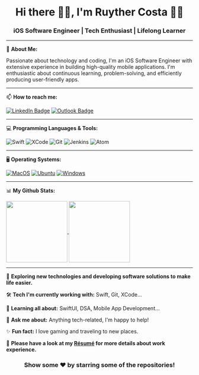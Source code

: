 <div align="center">

# Hi there 🙋‍♂️, I'm Ruyther Costa 👨‍💻

### iOS Software Engineer | Tech Enthusiast | Lifelong Learner

</div>

---

👋 **About Me:**

Passionate about technology and coding, I'm an iOS Software Engineer with extensive experience in building high-quality mobile applications. I'm enthusiastic about continuous learning, problem-solving, and efficiently producing user-friendly apps.

---

📫 **How to reach me:**

[![LinkedIn Badge](https://img.shields.io/badge/-LinkedIn-0077b5?style=flat&logo=LinkedIn&logoColor=white)](https://www.linkedin.com/in/ruyther-parente-da-costa-3781136a/?locale=en_US)
[![Outlook Badge](https://img.shields.io/badge/-Outlook-0078D4?style=flat&logo=microsoft-outlook&logoColor=white)](mailto:ruy_fusion@hotmail.com.com)

---

💻 **Programming Languages & Tools:**

![Swift](https://img.shields.io/badge/-Swift-FA7343?style=flat&logo=swift&logoColor=white)
![XCode](https://img.shields.io/badge/-Xcode-007ACC?style=flat-square&logo=Xcode&logoColor=white)
![Git](https://img.shields.io/badge/-Git-F05032?style=flat&logo=git&logoColor=white)
![Jenkins](https://img.shields.io/badge/-Jenkins-D24939?style=flat&logo=Jenkins&logoColor=white)
![Atom](https://img.shields.io/badge/-Atom-66595C?style=flat&logo=Atom&logoColor=white)

---

🖥 **Operating Systems:**

[![MacOS](https://img.shields.io/badge/-MacOS-000000?style=flat&logo=macos&logoColor=white)](https://www.apple.com/macos/)
[![Ubuntu](https://img.shields.io/badge/-Ubuntu-E95420?style=flat&logo=ubuntu&logoColor=white)](https://ubuntu.com/)
[![Windows](https://img.shields.io/badge/-Windows-0078D6?style=flat&logo=windows&logoColor=white)](https://www.microsoft.com/en-us/windows)

---

📊 **My Github Stats:**

<div>
  <a href="https://github.com/Themakew/github-readme-stats">
    <img
      align="center"
      height="165"
      src="https://github-readme-stats.vercel.app/api?username=Themakew&count_private=true&show_icons=true&custom_title=Ruyther's%20Github%20Stats&hide=issues&theme=vision-friendly-dark"
    />
  </a>
  
  <a href="https://github.com/Themakew/github-readme-stats">
    <img
      align="center"
      height="165"
      src="https://github-readme-streak-stats.herokuapp.com/?user=Themakew&hide_border=true&theme=vision-friendly-dark"
    />
  </a>
</div>

---

🌱 **Exploring new technologies and developing software solutions to make life easier.**

🛠 **Tech I'm currently working with:** Swift, Git, XCode...

🚀 **Learning all about:** SwiftUI, DSA, Mobile App Development...

💬 **Ask me about:** Anything tech-related, I'm happy to help!

✨ **Fun fact:** I love gaming and traveling to new places.

📄 **Please have a look at my [Résumé]([Link-to-your-resume](https://www.linkedin.com/in/ruyther/overlay/1635544361431/single-media-viewer/?type=DOCUMENT&profileId=ACoAAA6cU0wBLtgjISVj-ixqacppLYnGvmbAI_g)https://www.linkedin.com/in/ruyther/overlay/1635544361431/single-media-viewer/?type=DOCUMENT&profileId=ACoAAA6cU0wBLtgjISVj-ixqacppLYnGvmbAI_g) for more details about work experience.**

<div align="center">

### Show some ❤️ by starring some of the repositories!

</div>
